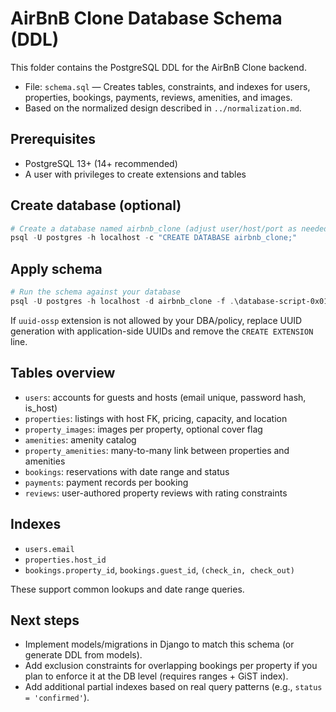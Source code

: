 # AirBnB Clone Database Schema (DDL)

This folder contains the PostgreSQL DDL for the AirBnB Clone backend.

- File: `schema.sql` — Creates tables, constraints, and indexes for users, properties, bookings, payments, reviews, amenities, and images.
- Based on the normalized design described in `../normalization.md`.

## Prerequisites

- PostgreSQL 13+ (14+ recommended)
- A user with privileges to create extensions and tables

## Create database (optional)

```powershell
# Create a database named airbnb_clone (adjust user/host/port as needed)
psql -U postgres -h localhost -c "CREATE DATABASE airbnb_clone;"
```

## Apply schema

```powershell
# Run the schema against your database
psql -U postgres -h localhost -d airbnb_clone -f .\database-script-0x01\schema.sql
```

If `uuid-ossp` extension is not allowed by your DBA/policy, replace UUID generation with application-side UUIDs and remove the `CREATE EXTENSION` line.

## Tables overview

- `users`: accounts for guests and hosts (email unique, password hash, is_host)
- `properties`: listings with host FK, pricing, capacity, and location
- `property_images`: images per property, optional cover flag
- `amenities`: amenity catalog
- `property_amenities`: many-to-many link between properties and amenities
- `bookings`: reservations with date range and status
- `payments`: payment records per booking
- `reviews`: user-authored property reviews with rating constraints

## Indexes

- `users.email`
- `properties.host_id`
- `bookings.property_id`, `bookings.guest_id`, `(check_in, check_out)`

These support common lookups and date range queries.

## Next steps

- Implement models/migrations in Django to match this schema (or generate DDL from models).
- Add exclusion constraints for overlapping bookings per property if you plan to enforce it at the DB level (requires ranges + GiST index).
- Add additional partial indexes based on real query patterns (e.g., `status = 'confirmed'`).
